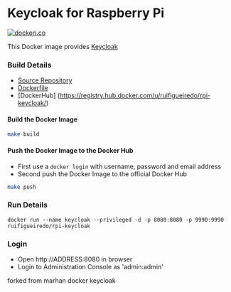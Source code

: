 # Keycloak for Raspberry Pi

[![dockeri.co](http://dockeri.co/image/ruifigueiredo/rpi-keycloak)](https://registry.hub.docker.com/u/ruifigueiredo/rpi-keycloak/)

This Docker image provides [Keycloak](http://keycloak.jboss.org/)

### Build Details
- [Source Repository](https://github.com/ruifigueiredo/docker-rpi-keycloak)
- [Dockerfile](https://github.com/ruifigueiredo/docker-rpi-keycloak/blob/master/Dockerfile)
- [DockerHub] (https://registry.hub.docker.com/u/ruifigueiredo/rpi-keycloak/)


#### Build the Docker Image
```bash
make build
```

#### Push the Docker Image to the Docker Hub
* First use a `docker login` with username, password and email address
* Second push the Docker Image to the official Docker Hub

```bash
make push
```

### Run Details
```
docker run --name keycloak --privileged -d -p 8080:8080 -p 9990:9990 ruifigueiredo/rpi-keycloak
```

### Login

- Open http://ADDRESS:8080 in browser
- Login to Administration Console as 'admin:admin'

forked from marhan docker keycloak
